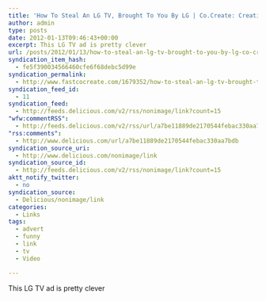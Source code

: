 ```yaml
---
title: 'How To Steal An LG TV, Brought To You By LG | Co.Create: Creativity  Culture  Commerce'
author: admin
type: posts
date: 2012-01-13T09:46:43+00:00
excerpt: This LG TV ad is pretty clever
url: /posts/2012/01/13/how-to-steal-an-lg-tv-brought-to-you-by-lg-co-create-creativity-culture-commerce/
syndication_item_hash:
  - fe5f390034566460cfe6f68debc5d99e
syndication_permalink:
  - http://www.fastcocreate.com/1679352/how-to-steal-an-lg-tv-brought-to-you-by-lg
syndication_feed_id:
  - 11
syndication_feed:
  - http://feeds.delicious.com/v2/rss/nonimage/link?count=15
"wfw:commentRSS":
  - http://feeds.delicious.com/v2/rss/url/a7be11889de2170544febac330aa7bdb
"rss:comments":
  - http://www.delicious.com/url/a7be11889de2170544febac330aa7bdb
syndication_source_uri:
  - http://www.delicious.com/nonimage/link
syndication_source_id:
  - http://feeds.delicious.com/v2/rss/nonimage/link?count=15
aktt_notify_twitter:
  - no
syndication_source:
  - Delicious/nonimage/link
categories:
  - Links
tags:
  - advert
  - funny
  - link
  - tv
  - Video

---
```

This LG TV ad is pretty clever